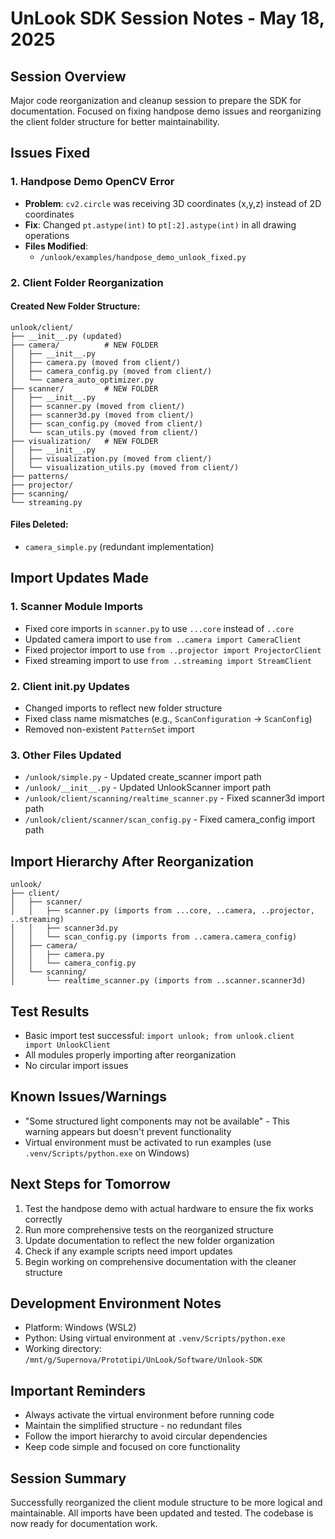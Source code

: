 # UnLook SDK Session Notes - May 18, 2025

## Session Overview
Major code reorganization and cleanup session to prepare the SDK for documentation. Focused on fixing handpose demo issues and reorganizing the client folder structure for better maintainability.

## Issues Fixed

### 1. Handpose Demo OpenCV Error
- **Problem**: `cv2.circle` was receiving 3D coordinates (x,y,z) instead of 2D coordinates
- **Fix**: Changed `pt.astype(int)` to `pt[:2].astype(int)` in all drawing operations
- **Files Modified**: 
  - `/unlook/examples/handpose_demo_unlook_fixed.py`

### 2. Client Folder Reorganization

#### Created New Folder Structure:
```
unlook/client/
├── __init__.py (updated)
├── camera/          # NEW FOLDER
│   ├── __init__.py
│   ├── camera.py (moved from client/)
│   ├── camera_config.py (moved from client/)
│   └── camera_auto_optimizer.py
├── scanner/         # NEW FOLDER
│   ├── __init__.py
│   ├── scanner.py (moved from client/)
│   ├── scanner3d.py (moved from client/)
│   ├── scan_config.py (moved from client/)
│   └── scan_utils.py (moved from client/)
├── visualization/   # NEW FOLDER
│   ├── __init__.py
│   ├── visualization.py (moved from client/)
│   └── visualization_utils.py (moved from client/)
├── patterns/
├── projector/
├── scanning/
└── streaming.py
```

#### Files Deleted:
- `camera_simple.py` (redundant implementation)

## Import Updates Made

### 1. Scanner Module Imports
- Fixed core imports in `scanner.py` to use `...core` instead of `..core`
- Updated camera import to use `from ..camera import CameraClient`
- Fixed projector import to use `from ..projector import ProjectorClient`
- Fixed streaming import to use `from ..streaming import StreamClient`

### 2. Client __init__.py Updates
- Changed imports to reflect new folder structure
- Fixed class name mismatches (e.g., `ScanConfiguration` → `ScanConfig`)
- Removed non-existent `PatternSet` import

### 3. Other Files Updated
- `/unlook/simple.py` - Updated create_scanner import path
- `/unlook/__init__.py` - Updated UnlookScanner import path
- `/unlook/client/scanning/realtime_scanner.py` - Fixed scanner3d import path
- `/unlook/client/scanner/scan_config.py` - Fixed camera_config import path

## Import Hierarchy After Reorganization

```
unlook/
├── client/
│   ├── scanner/
│   │   ├── scanner.py (imports from ...core, ..camera, ..projector, ..streaming)
│   │   ├── scanner3d.py
│   │   └── scan_config.py (imports from ..camera.camera_config)
│   ├── camera/
│   │   ├── camera.py
│   │   └── camera_config.py
│   └── scanning/
│       └── realtime_scanner.py (imports from ..scanner.scanner3d)
```

## Test Results
- Basic import test successful: `import unlook; from unlook.client import UnlookClient`
- All modules properly importing after reorganization
- No circular import issues

## Known Issues/Warnings
- "Some structured light components may not be available" - This warning appears but doesn't prevent functionality
- Virtual environment must be activated to run examples (use `.venv/Scripts/python.exe` on Windows)

## Next Steps for Tomorrow
1. Test the handpose demo with actual hardware to ensure the fix works correctly
2. Run more comprehensive tests on the reorganized structure
3. Update documentation to reflect the new folder organization
4. Check if any example scripts need import updates
5. Begin working on comprehensive documentation with the cleaner structure

## Development Environment Notes
- Platform: Windows (WSL2)
- Python: Using virtual environment at `.venv/Scripts/python.exe`
- Working directory: `/mnt/g/Supernova/Prototipi/UnLook/Software/Unlook-SDK`

## Important Reminders
- Always activate the virtual environment before running code
- Maintain the simplified structure - no redundant files
- Follow the import hierarchy to avoid circular dependencies
- Keep code simple and focused on core functionality

## Session Summary
Successfully reorganized the client module structure to be more logical and maintainable. All imports have been updated and tested. The codebase is now ready for documentation work.